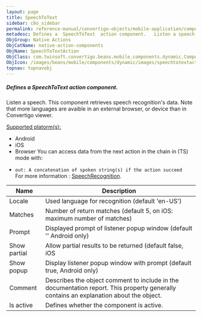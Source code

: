 ```yaml
---
layout: page
title: SpeechToText
sidebar: c8o_sidebar
permalink: reference-manual/convertigo-objects/mobile-application/components/native-action-components/speechtotext/
metadesc: Defines a  SpeechToText  action component.   Listen a speech. This component retrieves speech recognition's data. Note that more languages are avaible
ObjGroup: Native Actions
ObjCatName: native-action-components
ObjName: SpeechToTextAction
ObjClass: com.twinsoft.convertigo.beans.mobile.components.dynamic.ComponentManager$1
ObjIcon: /images/beans/mobile/components/dynamic/images/speechtotextaction_color_32x32.png
topnav: topnavobj
---
```

##### Defines a <i>SpeechToText</i> action component. 
 Listen a speech.
This component retrieves speech recognition's data.
Note that more languages are avaible in an external browser, or device than in Convertigo viewer.

<u>Supported platorm(s):</u> 
 - Android
 - iOS
 - Browser
You can access data from the next action in the chain in (TS) mode with: <code>
 - out: A concatenation of spoken string(s) if the action succeed
</code>For more information : <a target='_blank' href='https://ionicframework.com/docs/v3/native/speech-recognition/'>SpeechRecognition</a>.

Name | Description 
--- | ---
Locale | Used language for recognition (default 'en-US')
Matches | Number of return matches (default 5, on iOS: maximum number of matches)
Prompt | Displayed prompt of listener popup window (default '' Android only)
Show partial | Allow partial results to be returned (default false, iOS|Browser only)
Show popup | Display listener popup window with prompt (default true, Android only)
Comment | Describes the object comment to include in the documentation report.  This property generally contains an explanation about the object. 
Is active | Defines whether the component is active. 


